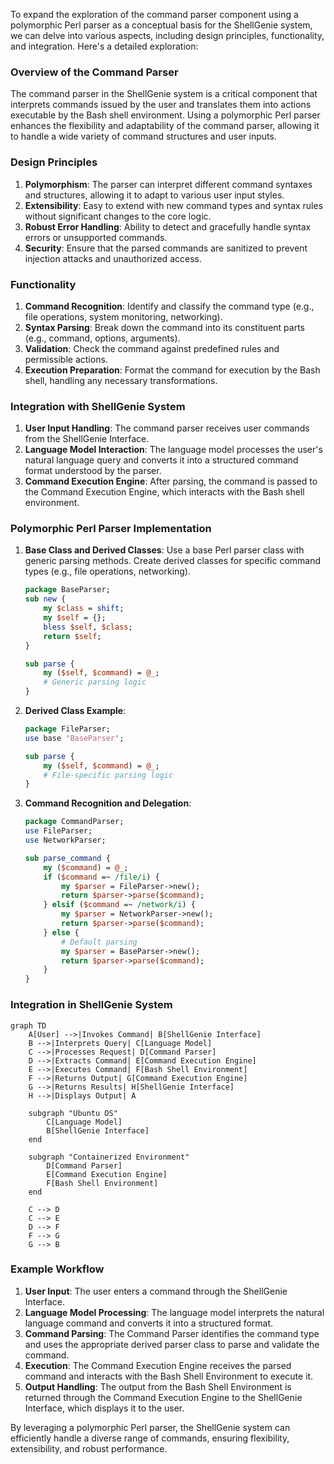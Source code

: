 To expand the exploration of the command parser component using a polymorphic Perl parser as a conceptual basis for the ShellGenie system, we can delve into various aspects, including design principles, functionality, and integration. Here's a detailed exploration:

### Overview of the Command Parser

The command parser in the ShellGenie system is a critical component that interprets commands issued by the user and translates them into actions executable by the Bash shell environment. Using a polymorphic Perl parser enhances the flexibility and adaptability of the command parser, allowing it to handle a wide variety of command structures and user inputs.

### Design Principles

1. **Polymorphism**: The parser can interpret different command syntaxes and structures, allowing it to adapt to various user input styles.
2. **Extensibility**: Easy to extend with new command types and syntax rules without significant changes to the core logic.
3. **Robust Error Handling**: Ability to detect and gracefully handle syntax errors or unsupported commands.
4. **Security**: Ensure that the parsed commands are sanitized to prevent injection attacks and unauthorized access.

### Functionality

1. **Command Recognition**: Identify and classify the command type (e.g., file operations, system monitoring, networking).
2. **Syntax Parsing**: Break down the command into its constituent parts (e.g., command, options, arguments).
3. **Validation**: Check the command against predefined rules and permissible actions.
4. **Execution Preparation**: Format the command for execution by the Bash shell, handling any necessary transformations.

### Integration with ShellGenie System

1. **User Input Handling**: The command parser receives user commands from the ShellGenie Interface.
2. **Language Model Interaction**: The language model processes the user's natural language query and converts it into a structured command format understood by the parser.
3. **Command Execution Engine**: After parsing, the command is passed to the Command Execution Engine, which interacts with the Bash shell environment.

### Polymorphic Perl Parser Implementation

1. **Base Class and Derived Classes**: Use a base Perl parser class with generic parsing methods. Create derived classes for specific command types (e.g., file operations, networking).
    ```perl
    package BaseParser;
    sub new {
        my $class = shift;
        my $self = {};
        bless $self, $class;
        return $self;
    }

    sub parse {
        my ($self, $command) = @_;
        # Generic parsing logic
    }
    ```

2. **Derived Class Example**:
    ```perl
    package FileParser;
    use base 'BaseParser';

    sub parse {
        my ($self, $command) = @_;
        # File-specific parsing logic
    }
    ```

3. **Command Recognition and Delegation**:
    ```perl
    package CommandParser;
    use FileParser;
    use NetworkParser;

    sub parse_command {
        my ($command) = @_;
        if ($command =~ /file/i) {
            my $parser = FileParser->new();
            return $parser->parse($command);
        } elsif ($command =~ /network/i) {
            my $parser = NetworkParser->new();
            return $parser->parse($command);
        } else {
            # Default parsing
            my $parser = BaseParser->new();
            return $parser->parse($command);
        }
    }
    ```

### Integration in ShellGenie System

```mermaid
graph TD
    A[User] -->|Invokes Command| B[ShellGenie Interface]
    B -->|Interprets Query| C[Language Model]
    C -->|Processes Request| D[Command Parser]
    D -->|Extracts Command| E[Command Execution Engine]
    E -->|Executes Command| F[Bash Shell Environment]
    F -->|Returns Output| G[Command Execution Engine]
    G -->|Returns Results| H[ShellGenie Interface]
    H -->|Displays Output| A

    subgraph "Ubuntu OS"
        C[Language Model]
        B[ShellGenie Interface]
    end

    subgraph "Containerized Environment"
        D[Command Parser]
        E[Command Execution Engine]
        F[Bash Shell Environment]
    end

    C --> D
    C --> E
    D --> F
    F --> G
    G --> B
```

### Example Workflow

1. **User Input**: The user enters a command through the ShellGenie Interface.
2. **Language Model Processing**: The language model interprets the natural language command and converts it into a structured format.
3. **Command Parsing**: The Command Parser identifies the command type and uses the appropriate derived parser class to parse and validate the command.
4. **Execution**: The Command Execution Engine receives the parsed command and interacts with the Bash Shell Environment to execute it.
5. **Output Handling**: The output from the Bash Shell Environment is returned through the Command Execution Engine to the ShellGenie Interface, which displays it to the user.

By leveraging a polymorphic Perl parser, the ShellGenie system can efficiently handle a diverse range of commands, ensuring flexibility, extensibility, and robust performance.
